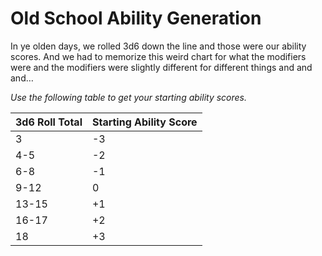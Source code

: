 # Old School Ability Generation

In ye olden days, we rolled 3d6 down the line and those were our ability scores. And we had to memorize this weird chart for what the modifiers were and the modifiers were slightly different for different things and and and…

*Use the following table to get your starting ability scores.*

| 3d6 Roll Total | Starting Ability Score |
| -------------- | ---------------------- |
| 3              | -3                     |
| 4-5            | -2                     |
| 6-8            | -1                     |
| 9-12           | 0                      |
| 13-15          | +1                     |
| 16-17          | +2                     |
| 18             | +3                     |
